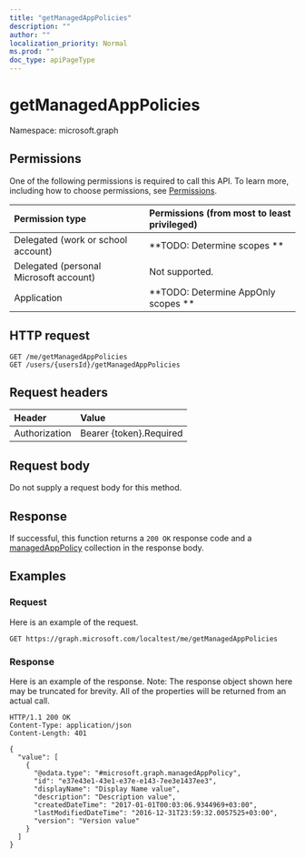 ```yaml
---
title: "getManagedAppPolicies"
description: ""
author: ""
localization_priority: Normal
ms.prod: ""
doc_type: apiPageType
---
```


# getManagedAppPolicies

Namespace: microsoft.graph



## Permissions
One of the following permissions is required to call this API. To learn more, including how to choose permissions, see [Permissions](/concepts/permissions-reference.md).

|Permission type|Permissions (from most to least privileged)|
|:---|:---|
|Delegated (work or school account)|**TODO: Determine scopes **|
|Delegated (personal Microsoft account)|Not supported.|
|Application|**TODO: Determine AppOnly scopes **|

## HTTP request
<!-- {
  "blockType": "ignored"
}
-->
``` http
GET /me/getManagedAppPolicies
GET /users/{usersId}/getManagedAppPolicies
```

## Request headers
|Header|Value|
|:---|:---|
|Authorization|Bearer {token}.Required|

## Request body
Do not supply a request body for this method.

## Response
If successful, this function returns a `200 OK` response code and a [managedAppPolicy](../resources/managedapppolicy.md) collection in the response body.

## Examples

### Request
Here is an example of the request.
<!-- {
  "blockType": "request",
  "name": "user_getmanagedapppolicies"
}
-->
``` http
GET https://graph.microsoft.com/localtest/me/getManagedAppPolicies
```

### Response
Here is an example of the response. Note: The response object shown here may be truncated for brevity. All of the properties will be returned from an actual call.
<!-- {
  "blockType": "response",
  "truncated": true,
  "@odata.type": "collection(microsoft.graph.managedapppolicy)"
}
-->
``` http
HTTP/1.1 200 OK
Content-Type: application/json
Content-Length: 401

{
  "value": [
    {
      "@odata.type": "#microsoft.graph.managedAppPolicy",
      "id": "e37e43e1-43e1-e37e-e143-7ee3e1437ee3",
      "displayName": "Display Name value",
      "description": "Description value",
      "createdDateTime": "2017-01-01T00:03:06.9344969+03:00",
      "lastModifiedDateTime": "2016-12-31T23:59:32.0057525+03:00",
      "version": "Version value"
    }
  ]
}
```

